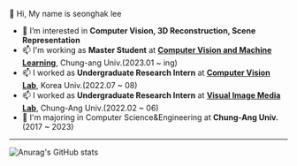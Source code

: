  👋 Hi, My name is seonghak lee
- 👀 I’m interested in **Computer Vision, 3D Reconstruction, Scene Representation**
- 📫  I'm working as **Master Student** at **[Computer Vision and Machine Learning](https://sites.google.com/view/cau-cvml/)**, Chung-ang Univ.(2023.01 ~ ing)
- 📫  I worked as **Undergraduate Research Intern** at **[Computer Vision Lab](https://kuaicv.com)**, Korea Univ.(2022.07 ~ 08)
- 📫  I worked as **Undergraduate Research Intern** at **[Visual Image Media Lab](https://vim-lab-cau.github.io/VIM/)**, Chung-Ang Univ.(2022.02 ~ 06)
- 💞️ I'm majoring in Computer Science&Engineering at **Chung-Ang Univ.**(2017 ~ 2023)

___
![Anurag's GitHub stats](https://github-readme-stats.vercel.app/api?username=Lseonghak&theme=vue&show_icons=true)                 
